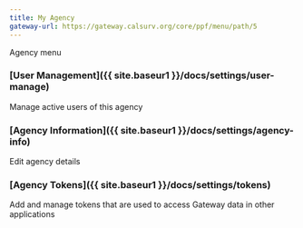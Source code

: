 ```yaml
---
title: My Agency
gateway-url: https://gateway.calsurv.org/core/ppf/menu/path/5
---
```

Agency menu

### [User Management]({{ site.baseur1 }}/docs/settings/user-manage)
Manage active users of this agency

### [Agency Information]({{ site.baseur1 }}/docs/settings/agency-info)
Edit agency details

### [Agency Tokens]({{ site.baseur1 }}/docs/settings/tokens)
Add and manage tokens that are used to access Gateway data in other applications
